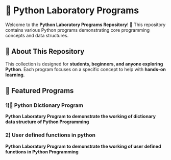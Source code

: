 # 🐍 Python Laboratory Programs  

Welcome to the **Python Laboratory Programs Repository**! 🎯 This repository contains various Python programs demonstrating core programming concepts and data structures.  

## 📌 About This Repository  
This collection is designed for **students, beginners, and anyone exploring Python**. Each program focuses on a specific concept to help with **hands-on learning**.  

## 🔹 Featured Programs  
### 1)📖 Python Dictionary Program  
**Python Laboratory Program to demonstrate the working of dictionary data structure of Python Programming**  
### 2) User defined functions in python
**Python Laboratory Program to demonstrate the working of user defined functions in Python Programming**


